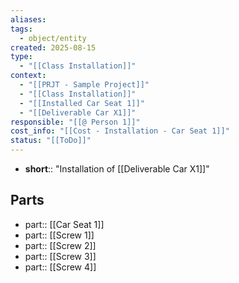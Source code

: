 ```yaml
---
aliases:
tags:
  - object/entity
created: 2025-08-15
type:
  - "[[Class Installation]]"
context:
  - "[[PRJT - Sample Project]]"
  - "[[Class Installation]]"
  - "[[Installed Car Seat 1]]"
  - "[[Deliverable Car X1]]"
responsible: "[[@ Person 1]]"
cost_info: "[[Cost - Installation - Car Seat 1]]"
status: "[[ToDo]]"
---
```


- **short**:: "Installation of [[Deliverable Car X1]]"

## Parts
- part:: [[Car Seat 1]]
- part:: [[Screw 1]]
- part:: [[Screw 2]]
- part:: [[Screw 3]]
- part:: [[Screw 4]]
